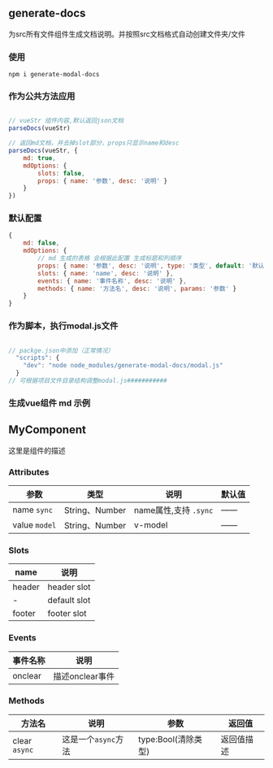 <!--
 * @Author: echo-mz
 * @Date: 2021-08-27 17:52:56
 * @LastEditTime: 2021-11-11 22:35:21
 * @LastEditors: Please set LastEditors
 * @Description: 打开koroFileHeader查看配置 进行设置: https://github.com/OBKoro1/koro1FileHeader/wiki/%E9%85%8D%E7%BD%AE
 * @FilePath: /compile-vue/generate-modal-docs/README.md
-->
## generate-docs
为src所有文件组件生成文档说明。并按照src文档格式自动创建文件夹/文件

### 使用
``` 
npm i generate-modal-docs
```
### 作为公共方法应用

``` js

// vueStr 组件内容,默认返回json文档
parseDocs(vueStr) 

// 返回md文档，并去掉slot部分，props只显示name和desc
parseDocs(vueStr, {
    md: true,
    mdOptions: {
        slots: false,
        props: { name: '参数', desc: '说明' }
    }
})
```

### 默认配置
``` js
{
    md: false,
    mdOptions: {
        // md 生成的表格 会根据此配置 生成标题和列顺序
        props: { name: '参数', desc: '说明', type: '类型', default: '默认值' },
        slots: { name: 'name', desc: '说明' },
        events: { name: '事件名称', desc: '说明' },
        methods: { name: '方法名', desc: '说明', params: '参数' }
    }
}
```
### 作为脚本，执行modal.js文件

``` js

// packge.json中添加（正常情况）
  "scripts": {
    "dev": "node node_modules/generate-modal-docs/modal.js"
  }
// 可根据项目文件目录结构调整modal.js###########


```


### 生成vue组件 md 示例

## MyComponent
这里是组件的描述


### Attributes
| 参数          | 类型           | 说明                  | 默认值 |
| ------------- | -------------- | --------------------- | ------ |
| name `sync`   | String、Number | name属性,支持 `.sync` | ——     |
| value `model` | String、Number | v-model               | ——     |


### Slots
| name   | 说明         |
| ------ | ------------ |
| header | header slot  |
| -      | default slot |
| footer | footer slot  |


### Events
| 事件名称 | 说明            |
| -------- | --------------- |
| onclear  | 描述onclear事件 |


### Methods
| 方法名        | 说明              | 参数                | 返回值     |
| ------------- | ----------------- | ------------------- | ---------- |
| clear `async` | 这是一个`async`方法 | type:Bool(清除类型) | 返回值描述 |
